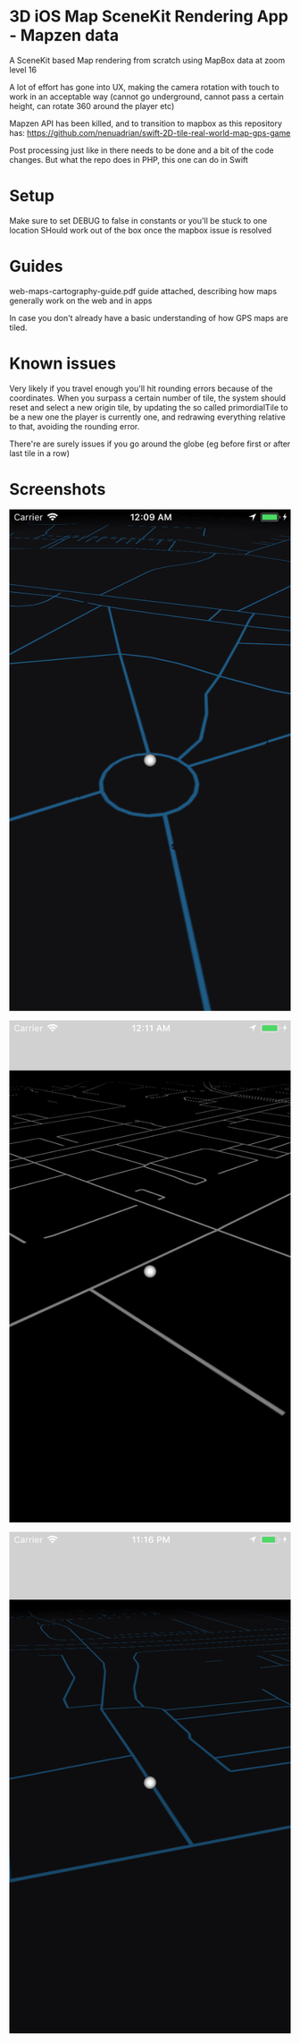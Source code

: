 # 3D iOS Map SceneKit Rendering App - Mapzen data

A SceneKit based Map rendering from scratch using MapBox data at zoom level 16

A lot of effort has gone into UX, making the camera rotation with touch to work in an acceptable way (cannot go underground, cannot pass a certain height, can rotate 360 around the player etc)

Mapzen API has been killed, and to transition to mapbox as this repository has:
https://github.com/nenuadrian/swift-2D-tile-real-world-map-gps-game

Post processing just like in there needs to be done and a bit of the code changes. But what the repo does in PHP, this one can do in Swift

# Setup

Make sure to set DEBUG to false in constants or you'll be stuck to one location
SHould work out of the box once the mapbox issue is resolved

# Guides

web-maps-cartography-guide.pdf guide attached, describing how maps generally work on the web and in apps

In case you don't already have a basic understanding of how GPS maps are tiled.

# Known issues

Very likely if you travel enough you'll hit rounding errors because of the coordinates. When you surpass a certain number of tile, the system should reset and select a new origin tile, by updating the so called primordialTile to be a new one the player is currently one, and redrawing everything relative to that, avoiding the rounding error.

There're are surely issues if you go around the globe (eg before first or after last tile in a row)

# Screenshots

![Screenshot](screens/s1.png)

![Screenshot](screens/s2.png)

![Screenshot](screens/s3.png)
